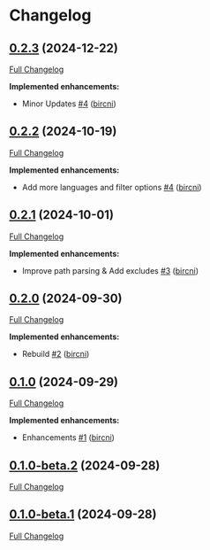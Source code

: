 # Changelog

## [0.2.3](https://github.com/bircni/cargo-wash/tree/0.2.3) (2024-12-22)

[Full Changelog](https://github.com/bircni/cargo-wash/compare/0.2.2...0.2.3)

**Implemented enhancements:**

- Minor Updates [\#4](https://github.com/bircni/cargo-wash/pull/5) ([bircni](https://github.com/bircni))

## [0.2.2](https://github.com/bircni/cargo-wash/tree/0.2.2) (2024-10-19)

[Full Changelog](https://github.com/bircni/cargo-wash/compare/0.2.1...0.2.2)

**Implemented enhancements:**

- Add more languages and filter options [\#4](https://github.com/bircni/cargo-wash/pull/4) ([bircni](https://github.com/bircni))

## [0.2.1](https://github.com/bircni/cargo-wash/tree/0.2.1) (2024-10-01)

[Full Changelog](https://github.com/bircni/cargo-wash/compare/0.2.0...0.2.1)

**Implemented enhancements:**

- Improve path parsing & Add excludes [\#3](https://github.com/bircni/cargo-wash/pull/3) ([bircni](https://github.com/bircni))

## [0.2.0](https://github.com/bircni/cargo-wash/tree/0.2.0) (2024-09-30)

[Full Changelog](https://github.com/bircni/cargo-wash/compare/0.1.0...0.2.0)

**Implemented enhancements:**

- Rebuild [\#2](https://github.com/bircni/cargo-wash/pull/2) ([bircni](https://github.com/bircni))

## [0.1.0](https://github.com/bircni/cargo-wash/tree/0.1.0) (2024-09-29)

[Full Changelog](https://github.com/bircni/cargo-wash/compare/0.1.0-beta.2...0.1.0)

**Implemented enhancements:**

- Enhancements [\#1](https://github.com/bircni/cargo-wash/pull/1) ([bircni](https://github.com/bircni))

## [0.1.0-beta.2](https://github.com/bircni/cargo-wash/tree/0.1.0-beta.2) (2024-09-28)

[Full Changelog](https://github.com/bircni/cargo-wash/compare/0.1.0-beta.1...0.1.0-beta.2)

## [0.1.0-beta.1](https://github.com/bircni/cargo-wash/tree/0.1.0-beta.1) (2024-09-28)

[Full Changelog](https://github.com/bircni/cargo-wash/compare/d34dbae179114f92758b528eb3b8861d41fc65f8...0.1.0-beta.1)
